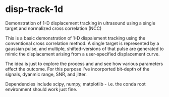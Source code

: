 # disp-track-1d
Demonstration of 1-D displacement tracking in ultrasound using a single target and normalized cross correlation (NCC)

This is a basic demonstration of 1-D dispalement tracking using the conventional cross correlation method. A single target is represented by a gaussian pulse, and multiple, shifted-versions of that pulse are generated to mimic the displacement arising from a user-specified displacement curve.

The idea is just to explore the process and and see how various parameters effect the outcome. For this purpose I've incorported bit-depth of the signals, dyanmic range, SNR, and jitter. 

Dependencies include scipy, numpy, matplotlib - i.e. the conda root environment should work just fine.
